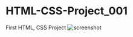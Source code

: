 # HTML-CSS-Project_001
First HTML, CSS Project
![screenshot](https://github.com/ajayjadav/HTML-CSS-Project_001/assets/166271436/ffd67d38-0131-418d-bad3-464305929b1f)
